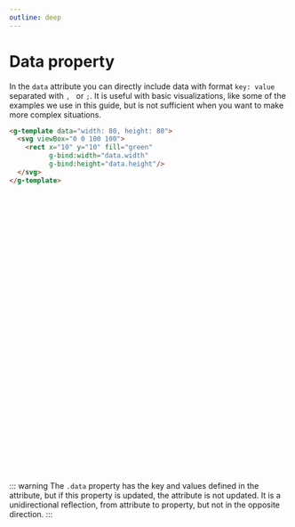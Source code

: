 ```yaml
---
outline: deep
---
```


# Data property

In the `data` attribute you can directly include data with format `key: value` separated with `,
` or `;`. It is useful with basic visualizations, like some of the examples we use in this guide,
but is not sufficient when you want to make more complex situations.

```html {1}
<g-template data="width: 80, height: 80">
  <svg viewBox="0 0 100 100">
    <rect x="10" y="10" fill="green"
          g-bind:width="data.width"
          g-bind:height="data.height"/>
  </svg>
</g-template>
```

<g-template data="width: 80, height: 80">
  <svg viewBox="0 0 100 100">
    <rect x="0" y="0" fill="green"
          g-bind:width="data.width" 
          g-bind:height="data.height"/>
  </svg>
</g-template>

::: warning
The `.data` property has the key and values defined in the attribute, but if this
property is updated, the attribute is not updated. It is a unidirectional reflection, from attribute
to property, but not in the opposite direction.
:::
